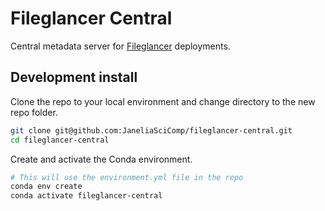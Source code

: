 # Fileglancer Central

Central metadata server for [Fileglancer](https://github.com/JaneliaSciComp/fileglancer) deployments.

## Development install

Clone the repo to your local environment and change directory to the new repo folder.

```bash
git clone git@github.com:JaneliaSciComp/fileglancer-central.git
cd fileglancer-central
```

Create and activate the Conda environment.

```bash
# This will use the environment.yml file in the repo
conda env create
conda activate fileglancer-central
```




